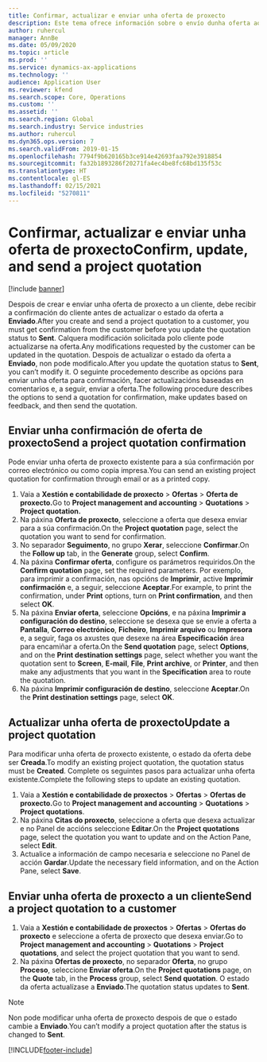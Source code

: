 ```yaml
---
title: Confirmar, actualizar e enviar unha oferta de proxecto
description: Este tema ofrece información sobre o envío dunha oferta ao cliente para a súa confirmación, a modificación baseada nos comentarios e, a seguir, o reenvío da oferta.
author: ruhercul
manager: AnnBe
ms.date: 05/09/2020
ms.topic: article
ms.prod: ''
ms.service: dynamics-ax-applications
ms.technology: ''
audience: Application User
ms.reviewer: kfend
ms.search.scope: Core, Operations
ms.custom: ''
ms.assetid: ''
ms.search.region: Global
ms.search.industry: Service industries
ms.author: ruhercul
ms.dyn365.ops.version: 7
ms.search.validFrom: 2019-01-15
ms.openlocfilehash: 7794f9b620165b3ce914e42693faa792e3918854
ms.sourcegitcommit: fa32b1893286f20271fa4ec4be8fc68bd135f53c
ms.translationtype: HT
ms.contentlocale: gl-ES
ms.lasthandoff: 02/15/2021
ms.locfileid: "5270811"
---
```

# <a name="confirm-update-and-send-a-project-quotation"></a><span data-ttu-id="ca32e-103">Confirmar, actualizar e enviar unha oferta de proxecto</span><span class="sxs-lookup"><span data-stu-id="ca32e-103">Confirm, update, and send a project quotation</span></span>

[!include [banner](../includes/banner.md)]

<span data-ttu-id="ca32e-104">Despois de crear e enviar unha oferta de proxecto a un cliente, debe recibir a confirmación do cliente antes de actualizar o estado da oferta a **Enviado**.</span><span class="sxs-lookup"><span data-stu-id="ca32e-104">After you create and send a project quotation to a customer, you must get confirmation from the customer before you update the quotation status to **Sent**.</span></span> <span data-ttu-id="ca32e-105">Calquera modificación solicitada polo cliente pode actualizarse na oferta.</span><span class="sxs-lookup"><span data-stu-id="ca32e-105">Any modifications requested by the customer can be updated in the quotation.</span></span> <span data-ttu-id="ca32e-106">Despois de actualizar o estado da oferta a **Enviado**, non pode modificalo.</span><span class="sxs-lookup"><span data-stu-id="ca32e-106">After you update the quotation status to **Sent**, you can’t modify it.</span></span> <span data-ttu-id="ca32e-107">O seguinte procedemento describe as opcións para enviar unha oferta para confirmación, facer actualizacións baseadas en comentarios e, a seguir, enviar a oferta.</span><span class="sxs-lookup"><span data-stu-id="ca32e-107">The following procedure describes the options to send a quotation for confirmation, make updates based on feedback, and then send the quotation.</span></span>

## <a name="send-a-project-quotation-confirmation"></a><span data-ttu-id="ca32e-108">Enviar unha confirmación de oferta de proxecto</span><span class="sxs-lookup"><span data-stu-id="ca32e-108">Send a project quotation confirmation</span></span>  

<span data-ttu-id="ca32e-109">Pode enviar unha oferta de proxecto existente para a súa confirmación por correo electrónico ou como copia impresa.</span><span class="sxs-lookup"><span data-stu-id="ca32e-109">You can send an existing project quotation for confirmation through email or as a printed copy.</span></span> 

1. <span data-ttu-id="ca32e-110">Vaia a **Xestión e contabilidade de proxecto** > **Ofertas** > **Oferta de proxecto.**</span><span class="sxs-lookup"><span data-stu-id="ca32e-110">Go to **Project management and accounting** > **Quotations** > **Project quotation.**</span></span> 
2. <span data-ttu-id="ca32e-111">Na páxina **Oferta de proxecto**, seleccione a oferta que desexa enviar para a súa confirmación.</span><span class="sxs-lookup"><span data-stu-id="ca32e-111">On the **Project quotation** page, select the quotation you want to send for confirmation.</span></span> 
3. <span data-ttu-id="ca32e-112">No separador **Seguimento**, no grupo **Xerar**, seleccione **Confirmar**.</span><span class="sxs-lookup"><span data-stu-id="ca32e-112">On the **Follow up** tab, in the **Generate** group, select **Confirm**.</span></span> 
4. <span data-ttu-id="ca32e-113">Na páxina **Confirmar oferta**, configure os parámetros requiridos.</span><span class="sxs-lookup"><span data-stu-id="ca32e-113">On the **Confirm quotation** page, set the required parameters.</span></span> <span data-ttu-id="ca32e-114">Por exemplo, para imprimir a confirmación, nas opcións de **Imprimir**, active **Imprimir confirmación** e, a seguir, seleccione **Aceptar**.</span><span class="sxs-lookup"><span data-stu-id="ca32e-114">For example, to print the confirmation, under **Print** options, turn on **Print confirmation**, and then select **OK**.</span></span>
5. <span data-ttu-id="ca32e-115">Na páxina **Enviar oferta**, seleccione **Opcións**, e na páxina **Imprimir a configuración do destino**, seleccione se desexa que se envíe a oferta a **Pantalla**, **Correo electrónico**, **Ficheiro**, **Imprimir arquivo** ou **Impresora** e, a seguir, faga os axustes que desexe na área **Especificación** área para encamiñar a oferta.</span><span class="sxs-lookup"><span data-stu-id="ca32e-115">On the **Send quotation** page, select **Options**, and on the **Print destination settings** page, select whether you want the quotation sent to **Screen**, **E-mail**, **File**, **Print archive**, or **Printer**, and then make any adjustments that you want in the **Specification** area to route the quotation.</span></span>
6. <span data-ttu-id="ca32e-116">Na páxina **Imprimir configuración de destino**, seleccione **Aceptar**.</span><span class="sxs-lookup"><span data-stu-id="ca32e-116">On the **Print destination settings** page, select **OK**.</span></span>  

## <a name="update-a-project-quotation"></a><span data-ttu-id="ca32e-117">Actualizar unha oferta de proxecto</span><span class="sxs-lookup"><span data-stu-id="ca32e-117">Update a project quotation</span></span>

<span data-ttu-id="ca32e-118">Para modificar unha oferta de proxecto existente, o estado da oferta debe ser **Creada**.</span><span class="sxs-lookup"><span data-stu-id="ca32e-118">To modify an existing project quotation, the quotation status must be **Created**.</span></span> <span data-ttu-id="ca32e-119">Complete os seguintes pasos para actualizar unha oferta existente.</span><span class="sxs-lookup"><span data-stu-id="ca32e-119">Complete the following steps to update an existing quotation.</span></span> 

1. <span data-ttu-id="ca32e-120">Vaia a **Xestión e contabilidade de proxectos** > **Ofertas** > **Ofertas de proxecto.**</span><span class="sxs-lookup"><span data-stu-id="ca32e-120">Go to **Project management and accounting** > **Quotations** > **Project quotations**.</span></span>
2. <span data-ttu-id="ca32e-121">Na páxina **Citas do proxecto**, seleccione a oferta que desexa actualizar e no Panel de accións seleccione **Editar**.</span><span class="sxs-lookup"><span data-stu-id="ca32e-121">On the **Project quotations** page, select the quotation you want to update and on the Action Pane, select **Edit**.</span></span>
3. <span data-ttu-id="ca32e-122">Actualice a información de campo necesaria e seleccione no Panel de acción **Gardar**.</span><span class="sxs-lookup"><span data-stu-id="ca32e-122">Update the necessary field information, and on the Action Pane, select **Save**.</span></span>  

## <a name="send-a-project-quotation-to-a-customer"></a><span data-ttu-id="ca32e-123">Enviar unha oferta de proxecto a un cliente</span><span class="sxs-lookup"><span data-stu-id="ca32e-123">Send a project quotation to a customer</span></span> 

1. <span data-ttu-id="ca32e-124">Vaia a **Xestión e contabilidade de proxectos** > **Ofertas** > **Ofertas do proxecto** e seleccione a oferta de proxecto que desexa enviar.</span><span class="sxs-lookup"><span data-stu-id="ca32e-124">Go to **Project management and accounting** > **Quotations** > **Project quotations**, and select the project quotation that you want to send.</span></span>
2. <span data-ttu-id="ca32e-125">Na páxina **Ofertas de proxecto**, no separador **Oferta**, no grupo **Proceso**, seleccione **Enviar oferta**.</span><span class="sxs-lookup"><span data-stu-id="ca32e-125">On the **Project quotations** page, on the **Quote** tab, in the **Process** group, select **Send quotation**.</span></span> <span data-ttu-id="ca32e-126">O estado da oferta actualízase a **Enviado**.</span><span class="sxs-lookup"><span data-stu-id="ca32e-126">The quotation status updates to **Sent**.</span></span>

> [!NOTE]
> <span data-ttu-id="ca32e-127">Non pode modificar unha oferta de proxecto despois de que o estado cambie a **Enviado**.</span><span class="sxs-lookup"><span data-stu-id="ca32e-127">You can’t modify a project quotation after the status is changed to **Sent**.</span></span>


[!INCLUDE[footer-include](../includes/footer-banner.md)]